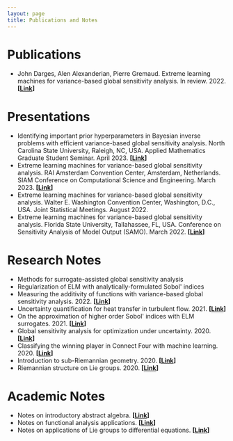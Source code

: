 ```yaml
---
layout: page
title: Publications and Notes
---
```

# Publications

- John Darges, Alen Alexanderian, Pierre Gremaud. Extreme learning machines for variance-based global sensitivity analysis. In review. 2022. **[[Link](https://arxiv.org/abs/2201.05586)]**

# Presentations

- Identifying important prior hyperparameters in Bayesian inverse problems with efficient variance-based global sensitivity analysis. North Carolina State University, Raleigh, NC, USA. Applied Mathematics Graduate Student Seminar. April 2023. **[[Link](/assets/sabayes_pres.pdf)]**
- Extreme learning machines for variance-based global sensitivity analysis. RAI Amsterdam Convention Center, Amsterdam, Netherlands.
SIAM Conference on Computational Science and Engineering. March 2023. **[[Link](/assets/amsterdam_pres.pdf)]**
- Extreme learning machines for variance-based global sensitivity analysis. Walter E. Washington Convention Center, Washington, D.C., USA.
Joint Statistical Meetings. August 2022. 
- Extreme learning machines for variance-based global sensitivity analysis. Florida State University, Tallahassee, FL, USA.
Conference on Sensitivity Analysis of Model Output (SAMO). March 2022. **[[Link](/assets/fsu_pres.pdf)]**

# Research Notes

- Methods for surrogate-assisted global sensitivity analysis
- Regularization of ELM with analytically-formulated Sobol' indices
- Measuring the additivity of functions with variance-based global sensitivity analysis. 2022. **[[Link](/assets/additivity.pdf)]**
- Uncertainty quantification for heat transfer in turbulent flow. 2021. **[[Link](/assets/db_uq.pdf)]**
- On the approximation of higher order Sobol' indices with ELM surrogates. 2021. **[[Link](/assets/elm_higher_order.pdf)]**
- Global sensitivity analysis for optimization under uncertainty. 2020. **[[Link](/assets/sa_ouu.pdf)]**
- Classifying the winning player in Connect Four with machine learning. 2020. **[[Link](/assets/connect4.pdf)]**
- Introduction to sub-Riemannian geometry. 2020. **[[Link](/assets/subriemannian.pdf)]**
- Riemannian structure on Lie groups. 2020. **[[Link](/assets/riemannian_lie.pdf)]**

# Academic Notes
- Notes on introductory abstract algebra. **[[Link](/assets/abstract_algebra.pdf)]**
- Notes on functional analysis applications. **[[Link](/assets/func_analysis.pdf)]**
- Notes on applications of Lie groups to differential equations. **[[Link](/assets/intro_lie_groups.pdf)]**
